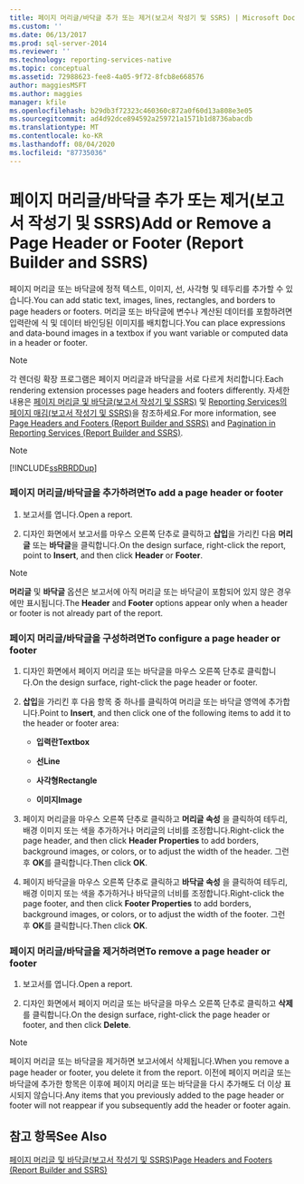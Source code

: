 ```yaml
---
title: 페이지 머리글/바닥글 추가 또는 제거(보고서 작성기 및 SSRS) | Microsoft Docs
ms.custom: ''
ms.date: 06/13/2017
ms.prod: sql-server-2014
ms.reviewer: ''
ms.technology: reporting-services-native
ms.topic: conceptual
ms.assetid: 72988623-fee8-4a05-9f72-8fcb8e668576
author: maggiesMSFT
ms.author: maggies
manager: kfile
ms.openlocfilehash: b29db3f72323c460360c872a0f60d13a808e3e05
ms.sourcegitcommit: ad4d92dce894592a259721a1571b1d8736abacdb
ms.translationtype: MT
ms.contentlocale: ko-KR
ms.lasthandoff: 08/04/2020
ms.locfileid: "87735036"
---
```

# <a name="add-or-remove-a-page-header-or-footer-report-builder-and-ssrs"></a><span data-ttu-id="4e46e-102">페이지 머리글/바닥글 추가 또는 제거(보고서 작성기 및 SSRS)</span><span class="sxs-lookup"><span data-stu-id="4e46e-102">Add or Remove a Page Header or Footer (Report Builder and SSRS)</span></span>
  <span data-ttu-id="4e46e-103">페이지 머리글 또는 바닥글에 정적 텍스트, 이미지, 선, 사각형 및 테두리를 추가할 수 있습니다.</span><span class="sxs-lookup"><span data-stu-id="4e46e-103">You can add static text, images, lines, rectangles, and borders to page headers or footers.</span></span> <span data-ttu-id="4e46e-104">머리글 또는 바닥글에 변수나 계산된 데이터를 포함하려면 입력란에 식 및 데이터 바인딩된 이미지를 배치합니다.</span><span class="sxs-lookup"><span data-stu-id="4e46e-104">You can place expressions and data-bound images in a textbox if you want variable or computed data in a header or footer.</span></span>  
  
> [!NOTE]  
>  <span data-ttu-id="4e46e-105">각 렌더링 확장 프로그램은 페이지 머리글과 바닥글을 서로 다르게 처리합니다.</span><span class="sxs-lookup"><span data-stu-id="4e46e-105">Each rendering extension processes page headers and footers differently.</span></span> <span data-ttu-id="4e46e-106">자세한 내용은 [페이지 머리글 및 바닥글&#40;보고서 작성기 및 SSRS&#41;](page-headers-and-footers-report-builder-and-ssrs.md) 및 [Reporting Services의 페이지 매김&#40;보고서 작성기 및 SSRS&#41;](pagination-in-reporting-services-report-builder-and-ssrs.md)을 참조하세요.</span><span class="sxs-lookup"><span data-stu-id="4e46e-106">For more information, see [Page Headers and Footers &#40;Report Builder and SSRS&#41;](page-headers-and-footers-report-builder-and-ssrs.md) and [Pagination in Reporting Services &#40;Report Builder  and SSRS&#41;](pagination-in-reporting-services-report-builder-and-ssrs.md).</span></span>  
  
> [!NOTE]  
>  [!INCLUDE[ssRBRDDup](../../includes/ssrbrddup-md.md)]  
  
### <a name="to-add-a-page-header-or-footer"></a><span data-ttu-id="4e46e-107">페이지 머리글/바닥글을 추가하려면</span><span class="sxs-lookup"><span data-stu-id="4e46e-107">To add a page header or footer</span></span>  
  
1.  <span data-ttu-id="4e46e-108">보고서를 엽니다.</span><span class="sxs-lookup"><span data-stu-id="4e46e-108">Open a report.</span></span>  
  
2.  <span data-ttu-id="4e46e-109">디자인 화면에서 보고서를 마우스 오른쪽 단추로 클릭하고 **삽입**을 가리킨 다음 **머리글** 또는 **바닥글**을 클릭합니다.</span><span class="sxs-lookup"><span data-stu-id="4e46e-109">On the design surface, right-click the report, point to **Insert**, and then click **Header** or **Footer**.</span></span>  
  
> [!NOTE]  
>  <span data-ttu-id="4e46e-110">**머리글** 및 **바닥글** 옵션은 보고서에 아직 머리글 또는 바닥글이 포함되어 있지 않은 경우에만 표시됩니다.</span><span class="sxs-lookup"><span data-stu-id="4e46e-110">The **Header** and **Footer** options appear only when a header or footer is not already part of the report.</span></span>  
  
### <a name="to-configure-a-page-header-or-footer"></a><span data-ttu-id="4e46e-111">페이지 머리글/바닥글을 구성하려면</span><span class="sxs-lookup"><span data-stu-id="4e46e-111">To configure a page header or footer</span></span>  
  
1.  <span data-ttu-id="4e46e-112">디자인 화면에서 페이지 머리글 또는 바닥글을 마우스 오른쪽 단추로 클릭합니다.</span><span class="sxs-lookup"><span data-stu-id="4e46e-112">On the design surface, right-click the page header or footer.</span></span>  
  
2.  <span data-ttu-id="4e46e-113">**삽입**을 가리킨 후 다음 항목 중 하나를 클릭하여 머리글 또는 바닥글 영역에 추가합니다.</span><span class="sxs-lookup"><span data-stu-id="4e46e-113">Point to **Insert**, and then click one of the following items to add it to the header or footer area:</span></span>  
  
    -   <span data-ttu-id="4e46e-114">**입력란**</span><span class="sxs-lookup"><span data-stu-id="4e46e-114">**Textbox**</span></span>  
  
    -   <span data-ttu-id="4e46e-115">**선**</span><span class="sxs-lookup"><span data-stu-id="4e46e-115">**Line**</span></span>  
  
    -   <span data-ttu-id="4e46e-116">**사각형**</span><span class="sxs-lookup"><span data-stu-id="4e46e-116">**Rectangle**</span></span>  
  
    -   <span data-ttu-id="4e46e-117">**이미지**</span><span class="sxs-lookup"><span data-stu-id="4e46e-117">**Image**</span></span>  
  
3.  <span data-ttu-id="4e46e-118">페이지 머리글을 마우스 오른쪽 단추로 클릭하고 **머리글 속성** 을 클릭하여 테두리, 배경 이미지 또는 색을 추가하거나 머리글의 너비를 조정합니다.</span><span class="sxs-lookup"><span data-stu-id="4e46e-118">Right-click the page header, and then click **Header Properties** to add borders, background images, or colors, or to adjust the width of the header.</span></span> <span data-ttu-id="4e46e-119">그런 후 **OK**를 클릭합니다.</span><span class="sxs-lookup"><span data-stu-id="4e46e-119">Then click **OK**.</span></span>  
  
4.  <span data-ttu-id="4e46e-120">페이지 바닥글을 마우스 오른쪽 단추로 클릭하고 **바닥글 속성** 을 클릭하여 테두리, 배경 이미지 또는 색을 추가하거나 바닥글의 너비를 조정합니다.</span><span class="sxs-lookup"><span data-stu-id="4e46e-120">Right-click the page footer, and then click **Footer Properties** to add borders, background images, or colors, or to adjust the width of the footer.</span></span> <span data-ttu-id="4e46e-121">그런 후 **OK**를 클릭합니다.</span><span class="sxs-lookup"><span data-stu-id="4e46e-121">Then click **OK**.</span></span>  
  
### <a name="to-remove-a-page-header-or-footer"></a><span data-ttu-id="4e46e-122">페이지 머리글/바닥글을 제거하려면</span><span class="sxs-lookup"><span data-stu-id="4e46e-122">To remove a page header or footer</span></span>  
  
1.  <span data-ttu-id="4e46e-123">보고서를 엽니다.</span><span class="sxs-lookup"><span data-stu-id="4e46e-123">Open a report.</span></span>  
  
2.  <span data-ttu-id="4e46e-124">디자인 화면에서 페이지 머리글 또는 바닥글을 마우스 오른쪽 단추로 클릭하고 **삭제**를 클릭합니다.</span><span class="sxs-lookup"><span data-stu-id="4e46e-124">On the design surface, right-click the page header or footer, and then click **Delete**.</span></span>  
  
> [!NOTE]  
>  <span data-ttu-id="4e46e-125">페이지 머리글 또는 바닥글을 제거하면 보고서에서 삭제됩니다.</span><span class="sxs-lookup"><span data-stu-id="4e46e-125">When you remove a page header or footer, you delete it from the report.</span></span> <span data-ttu-id="4e46e-126">이전에 페이지 머리글 또는 바닥글에 추가한 항목은 이후에 페이지 머리글 또는 바닥글을 다시 추가해도 더 이상 표시되지 않습니다.</span><span class="sxs-lookup"><span data-stu-id="4e46e-126">Any items that you previously added to the page header or footer will not reappear if you subsequently add the header or footer again.</span></span>  
  
## <a name="see-also"></a><span data-ttu-id="4e46e-127">참고 항목</span><span class="sxs-lookup"><span data-stu-id="4e46e-127">See Also</span></span>  
 [<span data-ttu-id="4e46e-128">페이지 머리글 및 바닥글&#40;보고서 작성기 및 SSRS&#41;</span><span class="sxs-lookup"><span data-stu-id="4e46e-128">Page Headers and Footers &#40;Report Builder and SSRS&#41;</span></span>](page-headers-and-footers-report-builder-and-ssrs.md)  
  
  
